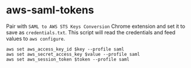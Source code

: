 # aws-saml-tokens

Pair with `SAML to AWS STS Keys Conversion` Chrome extension and set it to save as `credentials.txt`. This script will read the credentials and feed values to `aws configure`.

```
aws set aws_access_key_id $key --profile saml
aws set aws_secret_access_key $value --profile saml
aws set aws_session_token $token --profile saml
```
